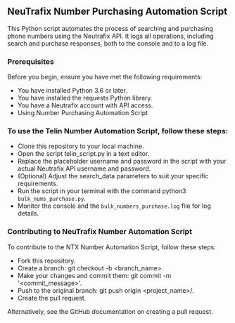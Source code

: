## NeuTrafix Number Purchasing Automation Script

This Python script automates the process of searching and purchasing phone numbers using the Neutrafix API. It logs all operations, including search and purchase responses, both to the console and to a log file.

### Prerequisites

Before you begin, ensure you have met the following requirements:

- You have installed Python 3.6 or later.
- You have installed the requests Python library.
- You have a Neutrafix account with API access.
- Using Number Purchasing Automation Script

### To use the Telin Number Automation Script, follow these steps:

- Clone this repository to your local machine.
- Open the script telin_script.py in a text editor.
- Replace the placeholder username and password in the script with your actual Neutrafix API username and password.
- (Optional) Adjust the search_data parameters to suit your specific requirements.
- Run the script in your terminal with the command python3 `bulk_nums_purchase.py`.
- Monitor the console and the `bulk_numbers_purchase.log` file for log details.

### Contributing to NeuTrafix Number Automation Script

To contribute to the NTX Number Automation Script, follow these steps:

- Fork this repository.
- Create a branch: git checkout -b <branch_name>.
- Make your changes and commit them: git commit -m '<commit_message>'.
- Push to the original branch: git push origin <project_name>/<location>.
- Create the pull request.

Alternatively, see the GitHub documentation on creating a pull request.
